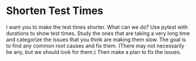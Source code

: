 # Shorten Test Times

I want you to make the test times shorter. What can we do? Use pytest with
durations to show test times. Study the ones that are taking a very long
time and categorize the issues that you think are making them slow. The goal
is to find any common root causes and fix them. (There may not necessarily
be any, but we should look for them.) Then make a plan to fix the issues.
